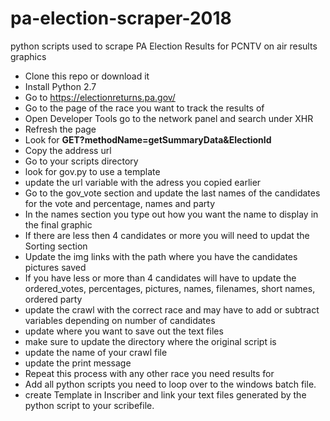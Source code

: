 # pa-election-scraper-2018
python scripts used to scrape PA Election Results for PCNTV on air results graphics

  - Clone this repo or download it
  - Install Python 2.7
  - Go to https://electionreturns.pa.gov/
  - Go to the page of the race you want to track the results of
  - Open Developer Tools go to the network panel and search under XHR
  - Refresh the page
  - Look for **GET?methodName=getSummaryData&ElectionId**
  - Copy the address url
  - Go to your scripts directory 
  - look for gov.py to use a template 
  - update the url variable with the adress you copied earlier
  - Go to the gov_vote section and update the last names of the candidates for the vote and percentage, names and party
  - In the names section you type out how you want the name to display in the final graphic
  - If there are less then 4 candidates or more you will need to updat the Sorting section
  - Update the img links with the path where you have the candidates pictures saved
  - If you have less or more than 4 candidates will have to update the ordered_votes, percentages, pictures, names, filenames, short names, ordered party
  - update the crawl with the correct race and may have to add or subtract variables depending on number of candidates
  - update where you want to save out the text files
  - make sure to update the directory where the original script is
  - update the name of your crawl file
  - update the print message 
  - Repeat this process with any other race you need results for
  - Add all python scripts you need to loop over to the windows batch file.
  - create Template in Inscriber and link your text files generated by the python script to your scribefile.
